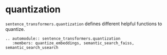 # quantization
`sentence_transformers.quantization` defines different helpful functions to quantize.

```eval_rst
.. automodule:: sentence_transformers.quantization
   :members: quantize_embeddings, semantic_search_faiss, semantic_search_usearch
```
